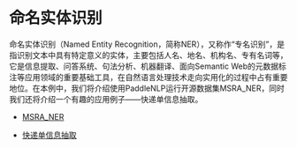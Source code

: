 # 命名实体识别

命名实体识别（Named Entity Recognition，简称NER），又称作“专名识别”，是指识别文本中具有特定意义的实体，主要包括人名、地名、机构名、专有名词等，它是信息提取、问答系统、句法分析、机器翻译、面向Semantic Web的元数据标注等应用领域的重要基础工具，在自然语言处理技术走向实用化的过程中占有重要地位。在本例中，我们将介绍使用PaddleNLP运行开源数据集MSRA_NER，同时我们还将介绍一个有趣的应用例子——快递单信息抽取。

* [MSRA_NER](msra_ner/)

* [快递单信息抽取](express_ner/)
